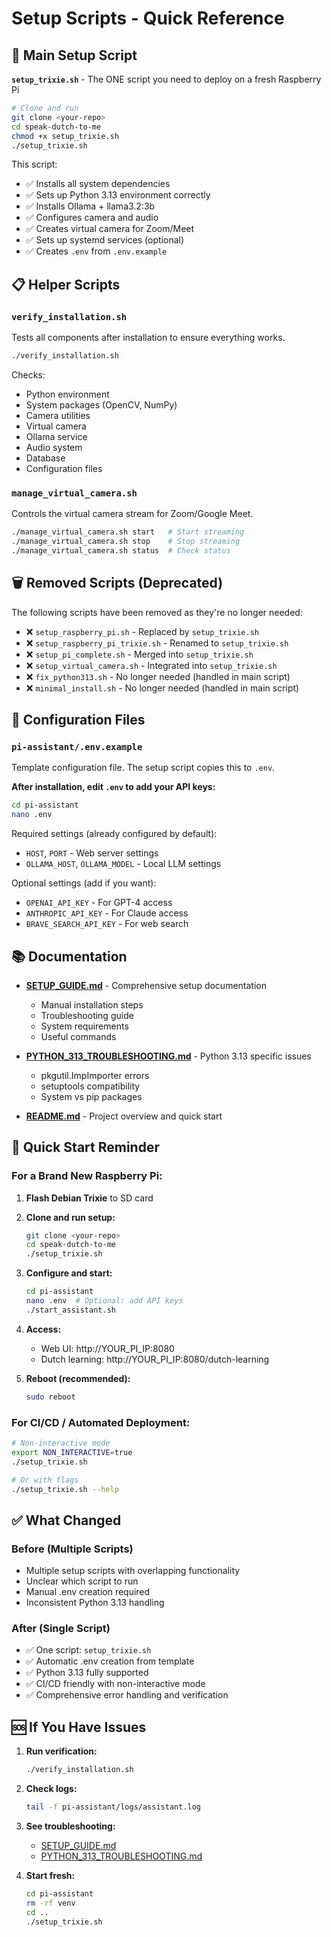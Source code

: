 # Setup Scripts - Quick Reference

## 🎯 Main Setup Script

**`setup_trixie.sh`** - The ONE script you need to deploy on a fresh Raspberry Pi

```bash
# Clone and run
git clone <your-repo>
cd speak-dutch-to-me
chmod +x setup_trixie.sh
./setup_trixie.sh
```

This script:
- ✅ Installs all system dependencies
- ✅ Sets up Python 3.13 environment correctly
- ✅ Installs Ollama + llama3.2:3b
- ✅ Configures camera and audio
- ✅ Creates virtual camera for Zoom/Meet
- ✅ Sets up systemd services (optional)
- ✅ Creates `.env` from `.env.example`

## 📋 Helper Scripts

### `verify_installation.sh`
Tests all components after installation to ensure everything works.

```bash
./verify_installation.sh
```

Checks:
- Python environment
- System packages (OpenCV, NumPy)
- Camera utilities
- Virtual camera
- Ollama service
- Audio system
- Database
- Configuration files

### `manage_virtual_camera.sh`
Controls the virtual camera stream for Zoom/Google Meet.

```bash
./manage_virtual_camera.sh start   # Start streaming
./manage_virtual_camera.sh stop    # Stop streaming
./manage_virtual_camera.sh status  # Check status
```

## 🗑️ Removed Scripts (Deprecated)

The following scripts have been removed as they're no longer needed:

- ❌ `setup_raspberry_pi.sh` - Replaced by `setup_trixie.sh`
- ❌ `setup_raspberry_pi_trixie.sh` - Renamed to `setup_trixie.sh`
- ❌ `setup_pi_complete.sh` - Merged into `setup_trixie.sh`
- ❌ `setup_virtual_camera.sh` - Integrated into `setup_trixie.sh`
- ❌ `fix_python313.sh` - No longer needed (handled in main script)
- ❌ `minimal_install.sh` - No longer needed (handled in main script)

## 📁 Configuration Files

### `pi-assistant/.env.example`
Template configuration file. The setup script copies this to `.env`.

**After installation, edit `.env` to add your API keys:**

```bash
cd pi-assistant
nano .env
```

Required settings (already configured by default):
- `HOST`, `PORT` - Web server settings
- `OLLAMA_HOST`, `OLLAMA_MODEL` - Local LLM settings

Optional settings (add if you want):
- `OPENAI_API_KEY` - For GPT-4 access
- `ANTHROPIC_API_KEY` - For Claude access
- `BRAVE_SEARCH_API_KEY` - For web search

## 📚 Documentation

- **[SETUP_GUIDE.md](SETUP_GUIDE.md)** - Comprehensive setup documentation
  - Manual installation steps
  - Troubleshooting guide
  - System requirements
  - Useful commands

- **[PYTHON_313_TROUBLESHOOTING.md](PYTHON_313_TROUBLESHOOTING.md)** - Python 3.13 specific issues
  - pkgutil.ImpImporter errors
  - setuptools compatibility
  - System vs pip packages

- **[README.md](README.md)** - Project overview and quick start

## 🚀 Quick Start Reminder

### For a Brand New Raspberry Pi:

1. **Flash Debian Trixie** to SD card

2. **Clone and run setup:**
   ```bash
   git clone <your-repo>
   cd speak-dutch-to-me
   ./setup_trixie.sh
   ```

3. **Configure and start:**
   ```bash
   cd pi-assistant
   nano .env  # Optional: add API keys
   ./start_assistant.sh
   ```

4. **Access:**
   - Web UI: http://YOUR_PI_IP:8080
   - Dutch learning: http://YOUR_PI_IP:8080/dutch-learning

5. **Reboot (recommended):**
   ```bash
   sudo reboot
   ```

### For CI/CD / Automated Deployment:

```bash
# Non-interactive mode
export NON_INTERACTIVE=true
./setup_trixie.sh

# Or with flags
./setup_trixie.sh --help
```

## ✅ What Changed

### Before (Multiple Scripts)
- Multiple setup scripts with overlapping functionality
- Unclear which script to run
- Manual .env creation required
- Inconsistent Python 3.13 handling

### After (Single Script)
- ✅ One script: `setup_trixie.sh`
- ✅ Automatic .env creation from template
- ✅ Python 3.13 fully supported
- ✅ CI/CD friendly with non-interactive mode
- ✅ Comprehensive error handling and verification

## 🆘 If You Have Issues

1. **Run verification:**
   ```bash
   ./verify_installation.sh
   ```

2. **Check logs:**
   ```bash
   tail -f pi-assistant/logs/assistant.log
   ```

3. **See troubleshooting:**
   - [SETUP_GUIDE.md](SETUP_GUIDE.md#troubleshooting)
   - [PYTHON_313_TROUBLESHOOTING.md](PYTHON_313_TROUBLESHOOTING.md)

4. **Start fresh:**
   ```bash
   cd pi-assistant
   rm -rf venv
   cd ..
   ./setup_trixie.sh
   ```
